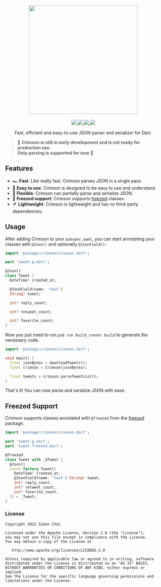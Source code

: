 <h1 align="center">
  <a href="https://github.com/simc/crimson">
    <img src="https://raw.githubusercontent.com/simc/crimson/main/.github/crimson.svg" width="350">
  </a>
</h1>

<p align="center">
  <a href="https://pub.dev/packages/crimson">
    <img src="https://img.shields.io/pub/v/crimson?label=pub.dev&labelColor=333940&logo=dart">
  </a>
  <a href="https://github.com/simc/crimson/actions/workflows/test.yaml">
    <img src="https://img.shields.io/github/actions/workflow/status/simc/crimson/test.yaml?branch=main&label=tests&labelColor=333940&logo=github">
  </a>
  <a href="https://app.codecov.io/gh/simc/crimson">
    <img src="https://img.shields.io/codecov/c/github/simc/crimson?logo=codecov&logoColor=fff&labelColor=333940">
  </a>
  <a href="https://twitter.com/simonleier">
    <img src="https://img.shields.io/twitter/follow/simonleier?style=flat&label=Follow&color=1DA1F2&labelColor=333940&logo=twitter&logoColor=fff">
  </a>
</p>

<p align="center">Fast, efficient and easy-to-use JSON parser and serializer for Dart.</p>

> 🚧 **Crimson is still in early development and is not ready for production use. <br> Only parsing is supported for now** 🚧

## Features

- 🏎️ **Fast**: Like really fast. Crimson parses JSON in a single pass.
- 🌻 **Easy to use**: Crimson is designed to be easy to use and understand.
- 💃 **Flexible**: Crimson can partially parse and serialize JSON.
- 🥶 **Freezed support**: Crimson supports [freezed](https://pub.dev/packages/freezed) classes.
- 🪶 **Lightweight**: Crimson is lightweight and has no third-party dependencies.

## Usage

After adding Crimson to your `pubspec.yaml`, you can start annotating your classes with `@Json()` and optionally `@JsonField()`:

```dart
import 'package:crimson/crimson.dart';

part 'tweet.g.dart';

@Json()
class Tweet {
  DateTime? created_at;

  @JsonField(name: 'text')
  String? tweet;

  int? reply_count;

  int? retweet_count;

  int? favorite_count;
}
```

Now you just need to run `pub run build_runner build` to generate the necessary code.

```dart
import 'package:crimson/crimson.dart';

void main() {
  final jsonBytes = downloadTweets();
  final crimson = Crimson(jsonBytes);

  final tweets = crimson.parseTweetList();
}
```

That's it! You can now parse and serialize JSON with ease.

## Freezed Support

Crimson supports classes annotated with `@freezed` from the [freezed](https://pub.dev/packages/freezed) package.

```dart
import 'package:crimson/crimson.dart';

part 'tweet.g.dart';
part 'tweet.freezed.dart';

@freezed
class Tweet with _$Tweet {
  @Json()
  const factory Tweet({
    DateTime? created_at,
    @JsonField(name: 'text') String? tweet,
    int? reply_count,
    int? retweet_count,
    int? favorite_count,
  }) = _Tweet;
}
```

### License

```
Copyright 2022 Simon Choi

Licensed under the Apache License, Version 2.0 (the "License");
you may not use this file except in compliance with the License.
You may obtain a copy of the License at

   http://www.apache.org/licenses/LICENSE-2.0

Unless required by applicable law or agreed to in writing, software
distributed under the License is distributed on an "AS IS" BASIS,
WITHOUT WARRANTIES OR CONDITIONS OF ANY KIND, either express or implied.
See the License for the specific language governing permissions and
limitations under the License.
```
